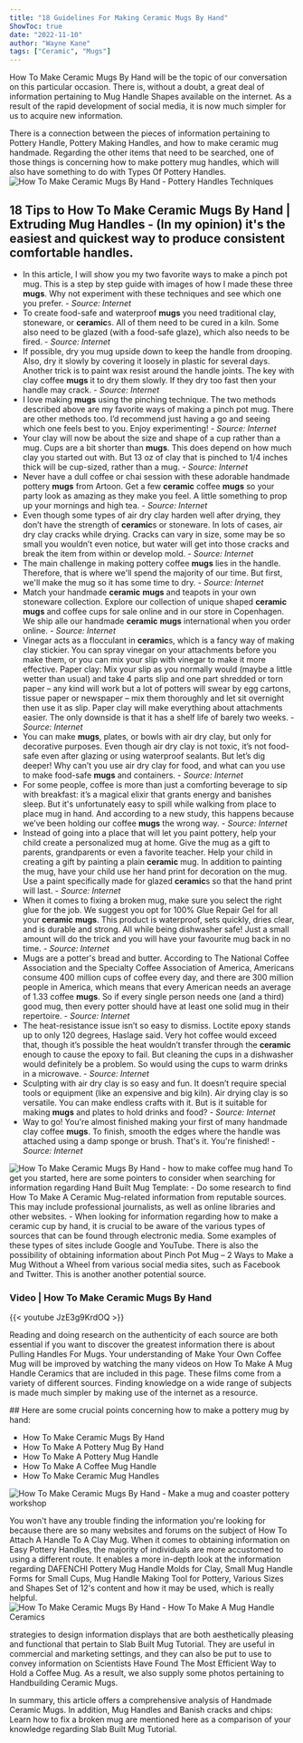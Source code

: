 ```yaml
---
title: "18 Guidelines For Making Ceramic Mugs By Hand"
ShowToc: true 
date: "2022-11-10"
author: "Wayne Kane" 
tags: ["Ceramic", "Mugs"]
---
```


How To Make Ceramic Mugs By Hand will be the topic of our conversation on this particular occasion. There is, without a doubt, a great deal of information pertaining to Mug Handle Shapes available on the internet. As a result of the rapid development of social media, it is now much simpler for us to acquire new information.

There is a connection between the pieces of information pertaining to Pottery Handle, Pottery Making Handles, and how to make ceramic mug handmade. Regarding the other items that need to be searched, one of those things is concerning how to make pottery mug handles, which will also have something to do with Types Of Pottery Handles.
<img loading="lazy" src="http://diycraftsfood.trulyhandpicked.com/wp-content/uploads/2016/11/DIY-painted-flower-pots-4.jpg" onerror="this.onerror=null;this.src='https://blogger.googleusercontent.com/img/a/AVvXsEhe7F7TRXHtjiKvHb5vS7DmnxvpHiDyoYyYvm1nHB3Qp2_w3BnM6A2eq4v7FYxCC9bfZt3a9vIMtAYEKUiaDQbHMg-ViyGmRIj39MLp0bGFfgfYw1Dc9q_H-T0wiTm3l0Uq42dETrN9eC8aGJ9_IORZsxST1AcLR7np1koOfcc7tnHa4S8Mwz_xD9d0=s16000';" alt="How To Make Ceramic Mugs By Hand - Pottery Handles Techniques" >

## 18 Tips to How To Make Ceramic Mugs By Hand | Extruding Mug Handles - (In my opinion) it's the easiest and quickest way to produce consistent comfortable handles.
-   In this article, I will show you my two favorite ways to make a pinch pot mug. This is a step by step guide with images of how I made these three **mugs**. Why not experiment with these techniques and see which one you prefer. - <cite>Source: Internet</cite>
-   To create food-safe and waterproof **mugs** you need traditional clay, stoneware, or **ceramic**s. All of them need to be cured in a kiln. Some also need to be glazed (with a food-safe glaze), which also needs to be fired. - <cite>Source: Internet</cite>
-   If possible, dry you mug upside down to keep the handle from drooping. Also, dry it slowly by covering it loosely in plastic for several days. Another trick is to paint wax resist around the handle joints. The key with clay coffee **mugs** it to dry them slowly. If they dry too fast then your handle may crack. - <cite>Source: Internet</cite>
-   I love making **mugs** using the pinching technique. The two methods described above are my favorite ways of making a pinch pot mug. There are other methods too. I’d recommend just having a go and seeing which one feels best to you. Enjoy experimenting! - <cite>Source: Internet</cite>
-   Your clay will now be about the size and shape of a cup rather than a mug. Cups are a bit shorter than **mugs**. This does depend on how much clay you started out with. But 13 oz of clay that is pinched to 1/4 inches thick will be cup-sized, rather than a mug. - <cite>Source: Internet</cite>
-   Never have a dull coffee or chai session with these adorable handmade pottery **mugs** from Artoon. Get a few **ceramic** coffee **mugs** so your party look as amazing as they make you feel. A little something to prop up your mornings and high tea. - <cite>Source: Internet</cite>
-   Even though some types of air dry clay harden well after drying, they don’t have the strength of **ceramic**s or stoneware. In lots of cases, air dry clay cracks while drying. Cracks can vary in size, some may be so small you wouldn’t even notice, but water will get into those cracks and break the item from within or develop mold. - <cite>Source: Internet</cite>
-   The main challenge in making pottery coffee **mugs** lies in the handle. Therefore, that is where we'll spend the majority of our time. But first, we'll make the mug so it has some time to dry. - <cite>Source: Internet</cite>
-   Match your handmade **ceramic** **mugs** and teapots in your own stoneware collection. Explore our collection of unique shaped **ceramic** **mugs** and coffee cups for sale online and in our store in Copenhagen. We ship alle our handmade **ceramic** **mugs** international when you order online. - <cite>Source: Internet</cite>
-   Vinegar acts as a flocculant in **ceramic**s, which is a fancy way of making clay stickier. You can spray vinegar on your attachments before you make them, or you can mix your slip with vinegar to make it more effective. Paper clay: Mix your slip as you normally would (maybe a little wetter than usual) and take 4 parts slip and one part shredded or torn paper – any kind will work but a lot of potters will swear by egg cartons, tissue paper or newspaper – mix them thoroughly and let sit overnight then use it as slip. Paper clay will make everything about attachments easier. The only downside is that it has a shelf life of barely two weeks. - <cite>Source: Internet</cite>
-   You can make **mugs**, plates, or bowls with air dry clay, but only for decorative purposes. Even though air dry clay is not toxic, it’s not food-safe even after glazing or using waterproof sealants. But let’s dig deeper! Why can’t you use air dry clay for food, and what can you use to make food-safe **mugs** and containers. - <cite>Source: Internet</cite>
-   For some people, coffee is more than just a comforting beverage to sip with breakfast: it’s a magical elixir that grants energy and banishes sleep. But it's unfortunately easy to spill while walking from place to place mug in hand. And according to a new study, this happens because we’ve been holding our coffee **mugs** the wrong way. - <cite>Source: Internet</cite>
-   Instead of going into a place that will let you paint pottery, help your child create a personalized mug at home. Give the mug as a gift to parents, grandparents or even a favorite teacher. Help your child in creating a gift by painting a plain **ceramic** mug. In addition to painting the mug, have your child use her hand print for decoration on the mug. Use a paint specifically made for glazed **ceramic**s so that the hand print will last. - <cite>Source: Internet</cite>
-   When it comes to fixing a broken mug, make sure you select the right glue for the job. We suggest you opt for 100% Glue Repair Gel for all your **ceramic** **mugs**. This product is waterproof, sets quickly, dries clear, and is durable and strong. All while being dishwasher safe! Just a small amount will do the trick and you will have your favourite mug back in no time. - <cite>Source: Internet</cite>
-   Mugs are a potter's bread and butter. According to The National Coffee Association and the Specialty Coffee Association of America, Americans consume 400 million cups of coffee every day, and there are 300 million people in America, which means that every American needs an average of 1.33 coffee **mugs**. So if every single person needs one (and a third) good mug, then every potter should have at least one solid mug in their repertoire. - <cite>Source: Internet</cite>
-   The heat-resistance issue isn’t so easy to dismiss. Loctite epoxy stands up to only 120 degrees, Haslage said. Very hot coffee would exceed that, though it’s possible the heat wouldn’t transfer through the **ceramic** enough to cause the epoxy to fail. But cleaning the cups in a dishwasher would definitely be a problem. So would using the cups to warm drinks in a microwave. - <cite>Source: Internet</cite>
-   Sculpting with air dry clay is so easy and fun. It doesn’t require special tools or equipment (like an expensive and big kiln). Air drying clay is so versatile. You can make endless crafts with it. But is it suitable for making **mugs** and plates to hold drinks and food? - <cite>Source: Internet</cite>
-   Way to go! You're almost finished making your first of many handmade clay coffee **mugs**. To finish, smooth the edges where the handle was attached using a damp sponge or brush. That's it. You're finished! - <cite>Source: Internet</cite>


<img loading="lazy" src="https://hative.com/wp-content/uploads/2015/05/ceramic-tile-ideas/16-ceramic-tile-ideas.jpg" onerror="this.onerror=null;this.src='https://blogger.googleusercontent.com/img/a/AVvXsEhe7F7TRXHtjiKvHb5vS7DmnxvpHiDyoYyYvm1nHB3Qp2_w3BnM6A2eq4v7FYxCC9bfZt3a9vIMtAYEKUiaDQbHMg-ViyGmRIj39MLp0bGFfgfYw1Dc9q_H-T0wiTm3l0Uq42dETrN9eC8aGJ9_IORZsxST1AcLR7np1koOfcc7tnHa4S8Mwz_xD9d0=s16000';" alt="How To Make Ceramic Mugs By Hand - how to make coffee mug hand" >
To get you started, here are some pointers to consider when searching for information regarding Hand Built Mug Template:
- Do some research to find How To Make A Ceramic Mug-related information from reputable sources. This may include professional journalists, as well as online libraries and other websites.
- When looking for information regarding how to make a ceramic cup by hand, it is crucial to be aware of the various types of sources that can be found through electronic media. Some examples of these types of sites include Google and YouTube. There is also the possibility of obtaining information about Pinch Pot Mug – 2 Ways to Make a Mug Without a Wheel from various social media sites, such as Facebook and Twitter. This is another another potential source.

### Video | How To Make Ceramic Mugs By Hand
{{< youtube JzE3g9KrdOQ >}} 


Reading and doing research on the authenticity of each source are both essential if you want to discover the greatest information there is about Pulling Handles For Mugs.
Your understanding of Make Your Own Coffee Mug will be improved by watching the many videos on How To Make A Mug Handle Ceramics that are included in this page. These films come from a variety of different sources. Finding knowledge on a wide range of subjects is made much simpler by making use of the internet as a resource.
<script async="async" data-cfasync="false" src="//normallydemandedalter.com/fe63df3c5408708b15d8dc3d9b206b31/invoke.js"></script>
<div id="container-fe63df3c5408708b15d8dc3d9b206b31"></div>
## Here are some crucial points concerning how to make a pottery mug by hand:

- How To Make Ceramic Mugs By Hand
- How To Make A Pottery Mug By Hand
- How To Make A Pottery Mug Handle
- How To Make A Coffee Mug Handle
- How To Make Ceramic Mug Handles

 <img loading="lazy" src="https://i.etsystatic.com/5898503/r/il/fcdfb5/2083809551/il_fullxfull.2083809551_lag2.jpg" onerror="this.onerror=null;this.src='https://blogger.googleusercontent.com/img/a/AVvXsEhe7F7TRXHtjiKvHb5vS7DmnxvpHiDyoYyYvm1nHB3Qp2_w3BnM6A2eq4v7FYxCC9bfZt3a9vIMtAYEKUiaDQbHMg-ViyGmRIj39MLp0bGFfgfYw1Dc9q_H-T0wiTm3l0Uq42dETrN9eC8aGJ9_IORZsxST1AcLR7np1koOfcc7tnHa4S8Mwz_xD9d0=s16000';" alt="How To Make Ceramic Mugs By Hand - Make a mug and coaster pottery workshop" >

You won't have any trouble finding the information you're looking for because there are so many websites and forums on the subject of How To Attach A Handle To A Clay Mug.
When it comes to obtaining information on Easy Pottery Handles, the majority of individuals are more accustomed to using a different route. It enables a more in-depth look at the information regarding DAFENCHI Pottery Mug Handle Molds for Clay, Small Mug Handle Forms for Small Cups, Mug Handle Making Tool for Pottery, Various Sizes and Shapes Set of 12's content and how it may be used, which is really helpful.
<img loading="lazy" src="https://www.hallmark.com/dw/image/v2/AALB_PRD/on/demandware.static/-/Sites-hallmark-master/default/dwb6bb7d2e/images/finished-goods/Peanuts-Snoopy-Smile-Mug_1PAJ2114_01.jpg?sw=1200&sh=1200&sm=fit" onerror="this.onerror=null;this.src='https://blogger.googleusercontent.com/img/a/AVvXsEhe7F7TRXHtjiKvHb5vS7DmnxvpHiDyoYyYvm1nHB3Qp2_w3BnM6A2eq4v7FYxCC9bfZt3a9vIMtAYEKUiaDQbHMg-ViyGmRIj39MLp0bGFfgfYw1Dc9q_H-T0wiTm3l0Uq42dETrN9eC8aGJ9_IORZsxST1AcLR7np1koOfcc7tnHa4S8Mwz_xD9d0=s16000';" alt="How To Make Ceramic Mugs By Hand - How To Make A Mug Handle Ceramics" >

strategies to design information displays that are both aesthetically pleasing and functional that pertain to Slab Built Mug Tutorial. They are useful in commercial and marketing settings, and they can also be put to use to convey information on Scientists Have Found The Most Efficient Way to Hold a Coffee Mug. As a result, we also supply some photos pertaining to Handbuilding Ceramic Mugs.

In summary, this article offers a comprehensive analysis of Handmade Ceramic Mugs. In addition, Mug Handles and Banish cracks and chips: 
Learn how to fix a broken mug are mentioned here as a comparison of your knowledge regarding Slab Built Mug Tutorial.

	


